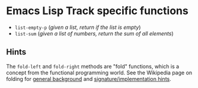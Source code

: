 # Emacs Lisp Track specific functions

* `list-empty-p` (*given a list, return if the list is empty*)
* `list-sum` (*given a list of numbers, return the sum of all elements*)

## Hints

The `fold-left` and `fold-right` methods are "fold" functions, which is a concept from the functional programming world. See the Wikipedia page on folding for [general background](https://en.wikipedia.org/wiki/Fold_(higher-order_function)) and [signature/implementation hints](https://en.wikipedia.org/wiki/Fold_(higher-order_function)#Linear_folds).
